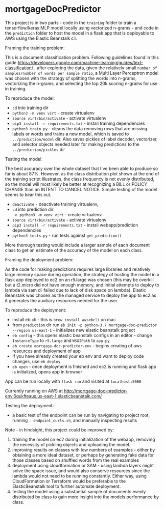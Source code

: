 # mortgageDocPredictor

This project is in two parts - code in the `training` folder to train a tensorflow/keras MLP model locally using vectorized n-grams - and code in the `prediction` folder to host the model in a flask app that is deployable to AWS using the Elastic Beanstalk cli.

Framing the training problem:

This is a document classification problem. Following guidelines found in this guide https://developers.google.com/machine-learning/guides/text-classification/ , after exploring the data, given the relatively small `number of samples/number of words per sample ratio`, a Multi Layer Perceptron model was chosen with the strategy of splitting the words into n-grams, vectorizing the n-grams, and selecting the top 20k scoring n-grams for use in training. 

To reproduce the model:

- `cd` into training dir
- `python3 -m venv virt` - create virtualenv
- `source virt/bin/activate` - activate virtualenv
- `pip3 install -r requirements.txt` - install training dependencies
- `python3 train.py` - cleans the data removing rows that are missing labels or words and trains a new model, which is saved to `../prediction/model` dir. Also saves pickles of label decoder, vectorizer, and selector objects needed later for making predictions to the `../prediction/pickles` dir

Testing the model:

The best accuracy over the whole dataset that I've been able to produce so far is about 87%. However, as the class distribution plot shown at the end of the training script illustrates, the class frequency is not evenly distributed, so the model will most likely be better at recognizing a BILL or POLICY CHANGE than an INTENT TO CANCEL NOTICE.
Simple testing of the model seems to bear this out.

- `deactivate` - deactivate training virtualenv,
- `cd` into prediction dir
  - `python3 -m venv virt` - create virtualenv
- `source virt/bin/activate` - activate virtualenv
- `pip3 install -r requirements.txt` - install webapp/prediction dependencies
- `python3 tests.py` - run tests against `get_prediction()`

More thorough testing would include a larger sample of each document class to get an estimate of the accuracy of the model on each class.

Framing the deployment problem:

As the code for making predictions requires large libraries and relatively large memory space during operation, the strategy of hosting the model in a flask app deployed to ec2 on an r5.large was chosen (this may be overkill but a t2.micro did not have enough memory, and initial attempts to deploy to lambda via sam cli failed due to lack of disk space on lambda). Elastic Beanstalk was chosen as the managed service to deploy the app to ec2 as it generates the auxiliary resources needed for the user.

To reproduce the deployment:

- install eb cli - this is `brew install awsebcli` on mac
- from `prediction` dir run `eb init -p python-3.7 mortgage-doc-predictor --region us-east-1` - initializes new elastic beanstalk project
- `eb config` - this opens elastic beanstalk configs in an editor - change `InstanceType` to `r5.large` and `WSGIPath` to `app.py`
- `eb create mortgage-doc-predictor-env` - begins creating of aws resources and deployment of app
- If you have already created your eb env and want to deploy code changes, use `eb deploy`
- `eb open` - once deployment is finished and ec2 is running and flask app is initialized, opens app in browser

App can be run locally with `flask run` and visited at `localhost:5000`

Currently running on AWS at http://mortgage-doc-predictor-env.6qukfteaus.us-east-1.elasticbeanstalk.com/ 

Testing the deployment:
- a basic test of the endpoint can be run by navigating to project root, running `. endpoint_curls.sh`, and manually inspecting results 

Note - in hindsight, this project could be improved by: 
1) training the model on ec2 during initialization of the webapp, removing the necessity of pickling objects and uploading the model.
2) improving results on classes with low numbers of examples - either by obtaining a more ideal dataset, or perhaps by generating fake data for those classes based on shuffled words from the real examples
3) deployment using cloudformation or SAM - using lambda layers might solve the space issue, and would also conserve resources since the lambda would not need to be running constantly. Either way, using CloudFormation or Terraform would be preferable to the ElasticBeanstalk tool to further automate deployment.
4) testing the model using a substantial sample of documents evenly distributed by class to gain more insight into the models performance by class.
